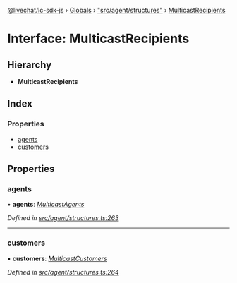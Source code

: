 [@livechat/lc-sdk-js](../README.md) › [Globals](../globals.md) › ["src/agent/structures"](../modules/_src_agent_structures_.md) › [MulticastRecipients](_src_agent_structures_.multicastrecipients.md)

# Interface: MulticastRecipients

## Hierarchy

* **MulticastRecipients**

## Index

### Properties

* [agents](_src_agent_structures_.multicastrecipients.md#agents)
* [customers](_src_agent_structures_.multicastrecipients.md#customers)

## Properties

###  agents

• **agents**: *[MulticastAgents](_src_agent_structures_.multicastagents.md)*

*Defined in [src/agent/structures.ts:263](https://github.com/livechat/lc-sdk-js/blob/de56f05/src/agent/structures.ts#L263)*

___

###  customers

• **customers**: *[MulticastCustomers](_src_agent_structures_.multicastcustomers.md)*

*Defined in [src/agent/structures.ts:264](https://github.com/livechat/lc-sdk-js/blob/de56f05/src/agent/structures.ts#L264)*
